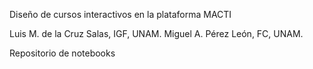 Diseño de cursos interactivos en la plataforma MACTI

Luis M. de la Cruz Salas, IGF, UNAM.
Miguel A. Pérez León, FC, UNAM.

Repositorio de notebooks
